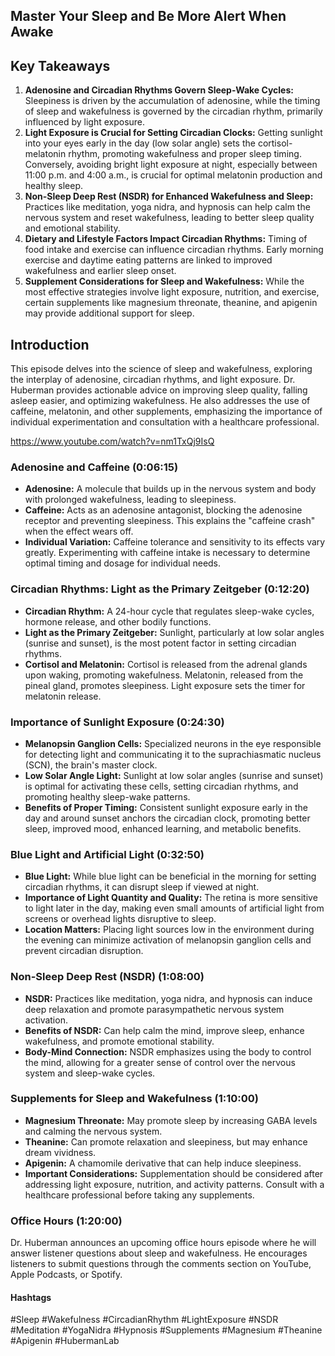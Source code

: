 ## Master Your Sleep and Be More Alert When Awake

## Key Takeaways

1. **Adenosine and Circadian Rhythms Govern Sleep-Wake Cycles:** Sleepiness is driven by the accumulation of adenosine, while the timing of sleep and wakefulness is governed by the circadian rhythm, primarily influenced by light exposure.
2. **Light Exposure is Crucial for Setting Circadian Clocks:** Getting sunlight into your eyes early in the day (low solar angle) sets the cortisol-melatonin rhythm, promoting wakefulness and proper sleep timing. Conversely, avoiding bright light exposure at night, especially between 11:00 p.m. and 4:00 a.m., is crucial for optimal melatonin production and healthy sleep.
3. **Non-Sleep Deep Rest (NSDR) for Enhanced Wakefulness and Sleep:** Practices like meditation, yoga nidra, and hypnosis can help calm the nervous system and reset wakefulness, leading to better sleep quality and emotional stability.
4. **Dietary and Lifestyle Factors Impact Circadian Rhythms:** Timing of food intake and exercise can influence circadian rhythms. Early morning exercise and daytime eating patterns are linked to improved wakefulness and earlier sleep onset.
5. **Supplement Considerations for Sleep and Wakefulness:** While the most effective strategies involve light exposure, nutrition, and exercise, certain supplements like magnesium threonate, theanine, and apigenin may provide additional support for sleep.  

## Introduction

This episode delves into the science of sleep and wakefulness, exploring the interplay of adenosine, circadian rhythms, and light exposure. Dr. Huberman provides actionable advice on improving sleep quality, falling asleep easier, and optimizing wakefulness. He also addresses the use of caffeine, melatonin, and other supplements, emphasizing the importance of individual experimentation and consultation with a healthcare professional.

https://www.youtube.com/watch?v=nm1TxQj9IsQ

### Adenosine and Caffeine (0:06:15)

- **Adenosine:** A molecule that builds up in the nervous system and body with prolonged wakefulness, leading to sleepiness.
- **Caffeine:** Acts as an adenosine antagonist, blocking the adenosine receptor and preventing sleepiness. This explains the "caffeine crash" when the effect wears off.
- **Individual Variation:**  Caffeine tolerance and sensitivity to its effects vary greatly. Experimenting with caffeine intake is necessary to determine optimal timing and dosage for individual needs.

### Circadian Rhythms: Light as the Primary Zeitgeber (0:12:20)

- **Circadian Rhythm:** A 24-hour cycle that regulates sleep-wake cycles, hormone release, and other bodily functions.
- **Light as the Primary Zeitgeber:** Sunlight, particularly at low solar angles (sunrise and sunset), is the most potent factor in setting circadian rhythms.
- **Cortisol and Melatonin:**  Cortisol is released from the adrenal glands upon waking, promoting wakefulness. Melatonin, released from the pineal gland, promotes sleepiness. Light exposure sets the timer for melatonin release.

### Importance of Sunlight Exposure (0:24:30)

- **Melanopsin Ganglion Cells:** Specialized neurons in the eye responsible for detecting light and communicating it to the suprachiasmatic nucleus (SCN), the brain's master clock.
- **Low Solar Angle Light:** Sunlight at low solar angles (sunrise and sunset) is optimal for activating these cells, setting circadian rhythms, and promoting healthy sleep-wake patterns.
- **Benefits of Proper Timing:**  Consistent sunlight exposure early in the day and around sunset anchors the circadian clock, promoting better sleep, improved mood, enhanced learning, and metabolic benefits.

### Blue Light and Artificial Light (0:32:50)

- **Blue Light:** While blue light can be beneficial in the morning for setting circadian rhythms, it can disrupt sleep if viewed at night.
- **Importance of Light Quantity and Quality:**  The retina is more sensitive to light later in the day, making even small amounts of artificial light from screens or overhead lights disruptive to sleep.
- **Location Matters:**  Placing light sources low in the environment during the evening can minimize activation of melanopsin ganglion cells and prevent circadian disruption.

### Non-Sleep Deep Rest (NSDR) (1:08:00)

- **NSDR:**  Practices like meditation, yoga nidra, and hypnosis can induce deep relaxation and promote parasympathetic nervous system activation.
- **Benefits of NSDR:**  Can help calm the mind, improve sleep, enhance wakefulness, and promote emotional stability.
- **Body-Mind Connection:**  NSDR emphasizes using the body to control the mind, allowing for a greater sense of control over the nervous system and sleep-wake cycles.

### Supplements for Sleep and Wakefulness (1:10:00)

- **Magnesium Threonate:** May promote sleep by increasing GABA levels and calming the nervous system.
- **Theanine:** Can promote relaxation and sleepiness, but may enhance dream vividness.
- **Apigenin:** A chamomile derivative that can help induce sleepiness.
- **Important Considerations:**  Supplementation should be considered after addressing light exposure, nutrition, and activity patterns.  Consult with a healthcare professional before taking any supplements.

### Office Hours (1:20:00)

Dr. Huberman announces an upcoming office hours episode where he will answer listener questions about sleep and wakefulness. He encourages listeners to submit questions through the comments section on YouTube, Apple Podcasts, or Spotify.

#### Hashtags
#Sleep #Wakefulness #CircadianRhythm #LightExposure #NSDR #Meditation #YogaNidra #Hypnosis #Supplements #Magnesium #Theanine #Apigenin #HubermanLab 
